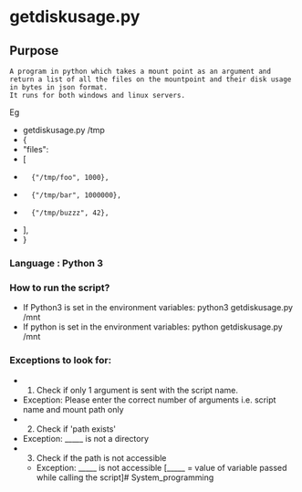 # getdiskusage.py

## Purpose
	A program in python which takes a mount point as an argument and return a list of all the files on the mountpoint and their disk usage in bytes in json format.
	It runs for both windows and linux servers.

Eg
- getdiskusage.py /tmp
- {
- 	"files":
- 	[
- 		{"/tmp/foo", 1000},
- 		{"/tmp/bar", 1000000},
- 		{"/tmp/buzzz", 42},
- 	],
- }

### Language	: Python 3

### How to run the script?
- If Python3 is set in the environment variables: python3 getdiskusage.py /mnt
- If python is set in the environment variables:	python getdiskusage.py /mnt

### Exceptions to look for:
- 1. Check if only 1 argument is sent with the script name.
 - Exception: Please enter the correct number of arguments i.e. script name and mount path only
- 2. Check if 'path exists'
 - Exception: _____ is not a directory
- 3. Check if the path is not accessible
  - Exception: _____ is not accessible			[_____ = value of variable passed while calling the script]# System_programming
